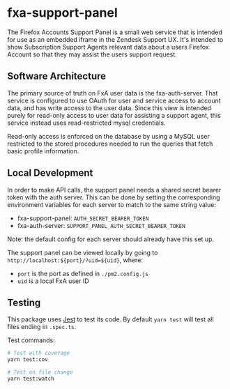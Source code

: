 # fxa-support-panel

The Firefox Accounts Support Panel is a small web service that is intended for use as
an embedded iframe in the Zendesk Support UX. It's intended to show Subscription Support
Agents relevant data about a users Firefox Account so that they may assist the users
support request.

## Software Architecture

The primary source of truth on FxA user data is the fxa-auth-server. That service is
configured to use OAuth for user and service access to account data, and has write access
to the user data. Since this view is intended purely for read-only access to user data for
assisting a support agent, this service instead uses read-restricted mysql credentials.

Read-only access is enforced on the database by using a MySQL user restricted to the stored
procedures needed to run the queries that fetch basic profile information.

## Local Development

In order to make API calls, the support panel needs a shared secret bearer token with the auth server. This can be done by setting the corresponding environment variables for each server to match to the same string value:

- fxa-support-panel: `AUTH_SECRET_BEARER_TOKEN`
- fxa-auth-server: `SUPPORT_PANEL_AUTH_SECRET_BEARER_TOKEN`

Note: the default config for each server should already have this set up.

The support panel can be viewed locally by going to `http://localhost:${port}/?uid=${uid}`, where:

- `port` is the port as defined in `./pm2.config.js`
- `uid` is a local FxA user ID

## Testing

This package uses [Jest](https://mochajs.org/) to test its code. By default `yarn test` will test all files ending in `.spec.ts`.

Test commands:

```bash
# Test with coverage
yarn test:cov

# Test on file change
yarn test:watch
```
